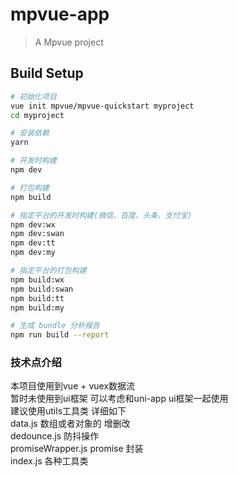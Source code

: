 # mpvue-app

> A Mpvue project

## Build Setup

``` bash
# 初始化项目
vue init mpvue/mpvue-quickstart myproject
cd myproject

# 安装依赖
yarn

# 开发时构建
npm dev

# 打包构建
npm build

# 指定平台的开发时构建(微信、百度、头条、支付宝)
npm dev:wx
npm dev:swan
npm dev:tt
npm dev:my

# 指定平台的打包构建
npm build:wx
npm build:swan
npm build:tt
npm build:my

# 生成 bundle 分析报告
npm run build --report
```

### 技术点介绍
本项目使用到vue + vuex数据流  
暂时未使用到ui框架 可以考虑和uni-app ui框架一起使用  
建议使用utils工具类 详细如下  
data.js 数组或者对象的 增删改  
dedounce.js 防抖操作  
promiseWrapper.js promise 封装  
index.js 各种工具类  
